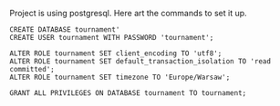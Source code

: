 Project is using postgresql. Here art the commands to set it up.
```
CREATE DATABASE tournament'
CREATE USER tournament WITH PASSWORD 'tournament';

ALTER ROLE tournament SET client_encoding TO 'utf8';
ALTER ROLE tournament SET default_transaction_isolation TO 'read committed';
ALTER ROLE tournament SET timezone TO 'Europe/Warsaw';

GRANT ALL PRIVILEGES ON DATABASE tournament TO tournament;
```